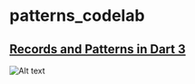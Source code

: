 # patterns_codelab

## [Records and Patterns in Dart 3](https://codelabs.developers.google.com/codelabs/dart-patterns-records#0)

![Alt text](/3c27197277c008c2_960.png)